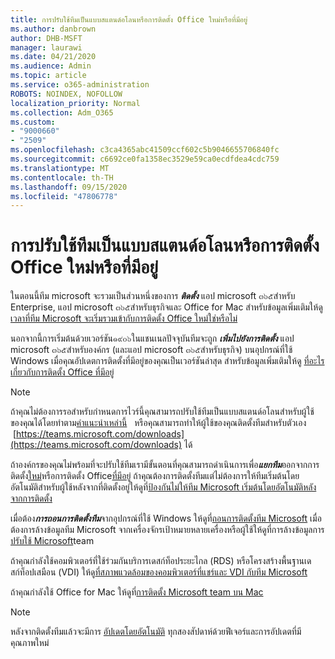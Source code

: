 ```yaml
---
title: การปรับใช้ทีมเป็นแบบสแตนด์อโลนหรือการติดตั้ง Office ใหม่หรือที่มีอยู่
ms.author: danbrown
author: DHB-MSFT
manager: laurawi
ms.date: 04/21/2020
ms.audience: Admin
ms.topic: article
ms.service: o365-administration
ROBOTS: NOINDEX, NOFOLLOW
localization_priority: Normal
ms.collection: Adm_O365
ms.custom:
- "9000660"
- "2509"
ms.openlocfilehash: c3ca4365abc41509ccf602c5b9046655706840fc
ms.sourcegitcommit: c6692ce0fa1358ec3529e59ca0ecdfdea4cdc759
ms.translationtype: MT
ms.contentlocale: th-TH
ms.lasthandoff: 09/15/2020
ms.locfileid: "47806778"
---
```

# <a name="deploying-teams-as-standalone-or-with-new-or-existing-office-installations"></a>การปรับใช้ทีมเป็นแบบสแตนด์อโลนหรือการติดตั้ง Office ใหม่หรือที่มีอยู่

ในตอนนี้ทีม microsoft จะรวมเป็นส่วนหนึ่งของการ ***ติดตั้ง*** แอป microsoft ๓๖๕สำหรับ Enterprise, แอป microsoft ๓๖๕สำหรับธุรกิจและ Office for Mac สำหรับข้อมูลเพิ่มเติมให้ดู [เวลาที่ทีม Microsoft จะเริ่มรวมเข้ากับการติดตั้ง Office ใหม่ใช่หรือไม่](https://docs.microsoft.com/deployoffice/teams-install#when-will-microsoft-teams-start-being-included-with-new-installations-of-microsoft-365-apps)

นอกจากนี้การเริ่มต้นด้วยเวอร์ชัน๑๙๐๖ในแชนเนลปัจจุบันทีมจะถูก ***เพิ่มไปยังการติดตั้ง*** แอป microsoft ๓๖๕สำหรับองค์กร (และแอป microsoft ๓๖๕สำหรับธุรกิจ) บนอุปกรณ์ที่ใช้ Windows เมื่อคุณอัปเดตการติดตั้งที่มีอยู่ของคุณเป็นเวอร์ชันล่าสุด สำหรับข้อมูลเพิ่มเติมให้ดู [ที่อะไรเกี่ยวกับการติดตั้ง Office ที่มีอยู่](https://docs.microsoft.com/deployoffice/teams-install#what-about-existing-installations-of-microsoft-365-apps)

> [!NOTE]
> ถ้าคุณไม่ต้องการรอสำหรับกำหนดการไวร์นี้คุณสามารถปรับใช้ทีมเป็นแบบสแตนด์อโลนสำหรับผู้ใช้ของคุณได้โดยทำตาม[คำแนะนำเหล่านี้](https://docs.microsoft.com/MicrosoftTeams/msi-deployment)   หรือคุณสามารถทำให้ผู้ใช้ของคุณติดตั้งทีมสำหรับตัวเอง  [https://teams.microsoft.com/downloads](https://teams.microsoft.com/downloads) ได้

ถ้าองค์กรของคุณไม่พร้อมที่จะปรับใช้ทีมเรามีขั้นตอนที่คุณสามารถดำเนินการเพื่อ***แยกทีม***ออกจากการติดตั้ง[ใหม่](https://docs.microsoft.com/deployoffice/teams-install#how-to-exclude-microsoft-teams-from-new-installations-of-microsoft-365-apps)หรือการติดตั้ง Office[ที่มีอยู่](https://docs.microsoft.com/deployoffice/teams-install#use-group-policy-to-control-the-installation-of-microsoft-teams) ถ้าคุณต้องการติดตั้งทีมแต่ไม่ต้องการให้ทีมเริ่มต้นโดยอัตโนมัติสำหรับผู้ใช้หลังจากที่ติดตั้งอยู่ให้ดูที่[ป้องกันไม่ให้ทีม Microsoft เริ่มต้นโดยอัตโนมัติหลังจากการติดตั้ง](https://docs.microsoft.com/deployoffice/teams-install#use-group-policy-to-prevent-microsoft-teams-from-starting-automatically-after-installation)

เมื่อต้อง***การถอนการติดตั้งทีม***จากอุปกรณ์ที่ใช้ Windows ให้ดูที่[ถอนการติดตั้งทีม Microsoft](https://support.office.com/article/3b159754-3c26-4952-abe7-57d27f5f4c81) เมื่อต้องการล้างข้อมูลทีม Microsoft จากเครื่องจักรเป้าหมายหลายเครื่องหรือผู้ใช้ให้ดูที่การล้างข้อมูลการ [ปรับใช้ Microsoft](https://docs.microsoft.com/microsoftteams/scripts/powershell-script-teams-deployment-clean-up)team

ถ้าคุณกำลังใช้คอมพิวเตอร์ที่ใช้ร่วมกันบริการเดสก์ท็อประยะไกล (RDS) หรือโครงสร้างพื้นฐานเดสก์ท็อปเสมือน (VDI) ให้ดู[ที่สภาพแวดล้อมของคอมพิวเตอร์ที่แชร์และ VDI กับทีม Microsoft](https://docs.microsoft.com/deployoffice/teams-install#shared-computer-and-vdi-environments-with-microsoft-teams)

ถ้าคุณกำลังใช้ Office for Mac ให้ดูที่[การติดตั้ง Microsoft team บน Mac](https://docs.microsoft.com/deployoffice/teams-install#microsoft-teams-installations-on-a-mac)

> [!NOTE]
> หลังจากติดตั้งทีมแล้วจะมีการ [อัปเดตโดยอัตโนมัติ](https://docs.microsoft.com/deployoffice/teams-install#feature-and-quality-updates-for-microsoft-teams) ทุกสองสัปดาห์ด้วยฟีเจอร์และการอัปเดตที่มีคุณภาพใหม่ 